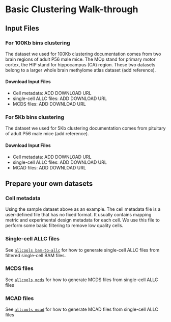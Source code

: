 # Basic Clustering Walk-through

## Input Files

### For 100Kb bins clustering
The dataset we used for 100Kb clustering documentation comes from two brain regions of adult P56 male mice. 
The MOp stand for primary motor cortex, the HIP stand for hippocampus (CA) region. 
These two datasets belong to a larger whole brain methylome atlas dataset (add reference).

#### Download Input Files
- Cell metadata: ADD DOWNLOAD URL
- single-cell ALLC files: ADD DOWNLOAD URL
- MCDS files: ADD DOWNLOAD URL

### For 5Kb bins clustering
The dataset we used for 5Kb clustering documentation comes from pituitary of adult P56 male mice (add reference).

#### Download Input Files
- Cell metadata: ADD DOWNLOAD URL
- single-cell ALLC files: ADD DOWNLOAD URL
- MCAD files: ADD DOWNLOAD URL

## Prepare your own datasets
### Cell metadata
Using the sample dataset above as an example. The cell metadata file is a user-defined file that has no fixed format. 
It usually contains mapping metric and experimental design metadata for each cell. 
We use this file to perform some basic filtering to remove low quality cells.

### Single-cell ALLC files
See [`allcools bam-to-allc`](../../command_line/allcools_allc.ipynb) for how to generate single-cell ALLC files 
from filtered single-cell BAM files.

### MCDS files
See [`allcools mcds`](../../command_line/allcools_mcds.ipynb) for how to generate MCDS files 
from single-cell ALLC files

### MCAD files
See [`allcools mcad`](../../command_line/allcools_mcad.ipynb) for how to generate MCAD files 
from single-cell ALLC files
